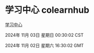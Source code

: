 # 学习中心 colearnhub
[学习中心](http://219.139.197.74:56308/colearnhub/)

2024年 11月 03日 星期日 00:30:02 CST

2024年 11月 02日 星期六 16:30:02 GMT
